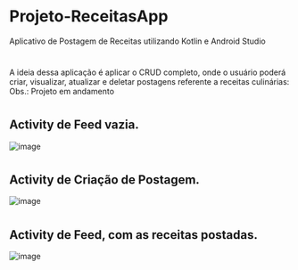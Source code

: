 # Projeto-ReceitasApp
Aplicativo de Postagem de Receitas utilizando Kotlin e Android Studio
#

A ideia dessa aplicação é aplicar o CRUD completo, onde o usuário poderá criar, visualizar, atualizar e deletar postagens referente a receitas culinárias:
Obs.: Projeto em andamento
#

## Activity de Feed vazia.
![image](https://user-images.githubusercontent.com/62159849/197925750-d1e9473e-d564-42e2-a4d9-f76d8c4ac199.png)

#


## Activity de Criação de Postagem.
![image](https://user-images.githubusercontent.com/62159849/197922778-e190faec-d8f4-40a0-a1e9-edc1f39baa7e.png)
#




## Activity de Feed, com as receitas postadas.
![image](https://user-images.githubusercontent.com/62159849/197925552-1d5416ff-886a-44ab-b87e-1d3c59461d71.png)

